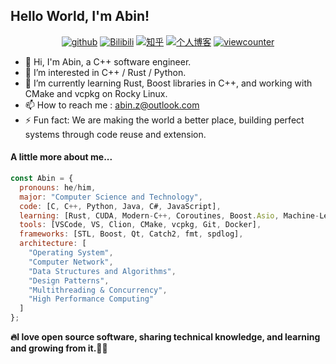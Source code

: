 ## Hello World, I'm Abin!
<div id="title" align=center>

[![github](https://img.shields.io/badge/GitHub-abin--z-blue?logo=github)](https://github.com/abin-z) [![Bilibili](https://img.shields.io/badge/哔哩哔哩-Abin--bili-blue?logo=bilibili)](https://space.bilibili.com/382825871?spm_id_from=333.337.0.0) [![知乎](https://img.shields.io/badge/知乎-abin-blue?logo=zhihu)](https://www.zhihu.com/people/abin122) [![个人博客](https://img.shields.io/badge/个人博客-abin-blue)](https://abin-z.github.io/) [![viewcounter](https://komarev.com/ghpvc/?username=abin-z&label=Profile+Views)](https://github.com/abin-z)
</div>

- 👋 Hi, I'm Abin, a C++ software engineer.
- 👀 I’m interested in C++ / Rust / Python.
- 🌱 I’m currently learning  Rust, Boost libraries in C++, and working with CMake and vcpkg on Rocky Linux.
- 📫 How to reach me : abin.z@outlook.com
- ⚡ Fun fact: We are making the world a better place, building perfect systems through code reuse and extension.

#### A little more about me...  

```javascript
const Abin = {
  pronouns: he/him,
  major: "Computer Science and Technology",
  code: [C, C++, Python, Java, C#, JavaScript],
  learning: [Rust, CUDA, Modern-C++, Coroutines, Boost.Asio, Machine-Learning],
  tools: [VSCode, VS, Clion, CMake, vcpkg, Git, Docker],
  frameworks: [STL, Boost, Qt, Catch2, fmt, spdlog],
  architecture: [
    "Operating System",
    "Computer Network",
    "Data Structures and Algorithms",
    "Design Patterns",
    "Multithreading & Concurrency",
    "High Performance Computing"
  ]
};
```

**🔥I love open source software, sharing technical knowledge, and learning and growing from it.👨‍💻**
